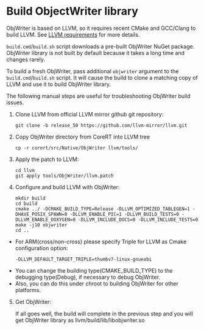 # Build ObjectWriter library #

ObjWriter is based on LLVM, so it requires recent CMake and GCC/Clang to build LLVM.
See [LLVM requirements](http://llvm.org/docs/GettingStarted.html#requirements) for more details.

`build.cmd`/`build.sh` script downloads a pre-built ObjWriter NuGet package. ObjWriter library is not built by default because
it takes a long time and changes rarely.

To build a fresh ObjWriter, pass additional `objwriter` argument to the `build.cmd`/`build.sh` script. It will cause the build to clone
a matching copy of LLVM and use it to build ObjWriter library.

The following manual steps are useful for troubleshooting ObjWriter build issues.

1. Clone LLVM from official LLVM mirror github git repository:

    ```
    git clone -b release_50 https://github.com/llvm-mirror/llvm.git
    ```

2. Copy ObjWriter directory from CoreRT into LLVM tree

    ```
    cp -r corert/src/Native/ObjWriter llvm/tools/
    ```

3. Apply the patch to LLVM:

    ```
    cd llvm
    git apply tools/ObjWriter/llvm.patch
    ```

4. Configure and build LLVM with ObjWriter:

    ```
    mkdir build
    cd build
    cmake ../ -DCMAKE_BUILD_TYPE=Release -DLLVM_OPTIMIZED_TABLEGEN=1 -DHAVE_POSIX_SPAWN=0 -DLLVM_ENABLE_PIC=1 -DLLVM_BUILD_TESTS=0 -DLLVM_ENABLE_DOXYGEN=0 -DLLVM_INCLUDE_DOCS=0 -DLLVM_INCLUDE_TESTS=0
    make -j10 objwriter
    cd ..
    ```

* For ARM(cross/non-cross) please specify Triple for LLVM as Cmake configuration option:
    ```
    -DLLVM_DEFAULT_TARGET_TRIPLE=thumbv7-linux-gnueabi
    ```
* You can change the building type(CMAKE_BUILD_TYPE) to the debugging type(Debug), if necessary to debug ObjWriter.
* Also, you can do this under chroot to building ObjWriter for other platforms.

5. Get ObjWriter:

   If all goes well, the build will complete in the previous step and you will get ObjWriter library as llvm/build/lib/libobjwriter.so
